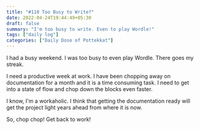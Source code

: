 ```yaml
---
title: "#110 Too Busy to Write?"
date: 2022-04-24T19:44:49+05:30
draft: false
summary: "I'm too busy to write. Even to play Wordle!"
tags: ["daily log"]
categories: ["Daily Dose of Pottekkat"]
---
```


I had a busy weekend. I was too busy to even play Wordle. There goes my streak.

I need a productive week at work. I have been chopping away on documentation for a month and it is a time consuming task. I need to get into a state of flow and chop down the blocks even faster.

I know, I'm a workaholic. I think that getting the documentation ready will get the project light years ahead from where it is now.

So, chop chop! Get back to work!

